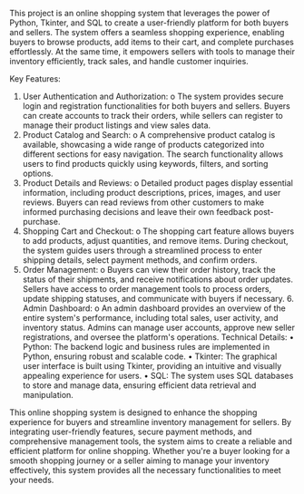 This project is an online shopping system that leverages the power of Python, Tkinter, and SQL to create a user-friendly platform for both buyers and sellers. The system offers a seamless shopping experience, enabling buyers to browse products, add items to their cart, and complete purchases effortlessly. At the same time, it empowers sellers with tools to manage their inventory efficiently, track sales, and handle customer inquiries.

Key Features:
1.	User Authentication and Authorization:
o	The system provides secure login and registration functionalities for both buyers and sellers. Buyers can create accounts to track their orders, while sellers can register to manage their product listings and view sales data.
2.	Product Catalog and Search:
o	A comprehensive product catalog is available, showcasing a wide range of products categorized into different sections for easy navigation. The search functionality allows users to find products quickly using keywords, filters, and sorting options.
3.	Product Details and Reviews:
o	Detailed product pages display essential information, including product descriptions, prices, images, and user reviews. Buyers can read reviews from other customers to make informed purchasing decisions and leave their own feedback post-purchase.
4.	Shopping Cart and Checkout:
o	The shopping cart feature allows buyers to add products, adjust quantities, and remove items. During checkout, the system guides users through a streamlined process to enter shipping details, select payment methods, and confirm orders.
5.	Order Management:
o	Buyers can view their order history, track the status of their shipments, and receive notifications about order updates. Sellers have access to order management tools to process orders, update shipping statuses, and communicate with buyers if necessary.
      6.   Admin Dashboard:
o	An admin dashboard provides an overview of the entire system's performance, including total sales, user activity, and inventory status. Admins can manage user accounts, approve new seller registrations, and oversee the platform's operations.
Technical Details:
•	Python: The backend logic and business rules are implemented in Python, ensuring robust and scalable code.
•	Tkinter: The graphical user interface is built using Tkinter, providing an intuitive and visually appealing experience for users.
•	SQL: The system uses SQL databases to store and manage data, ensuring efficient data retrieval and manipulation.

This online shopping system is designed to enhance the shopping experience for buyers and streamline inventory management for sellers. By integrating user-friendly features, secure payment methods, and comprehensive management tools, the system aims to create a reliable and efficient platform for online shopping. Whether you're a buyer looking for a smooth shopping journey or a seller aiming to manage your inventory effectively, this system provides all the necessary functionalities to meet your needs.
